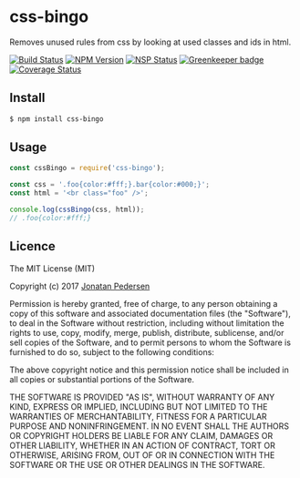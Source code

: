 # css-bingo
Removes unused rules from css by looking at used classes and ids in html.

[![Build Status](https://travis-ci.org/jonatanpedersen/css-bingo.svg?branch=master)](https://travis-ci.org/jonatanpedersen/css-bingo)
[![NPM Version](https://img.shields.io/npm/v/css-bingo.svg)](https://www.npmjs.com/package/css-bingo)
[![NSP Status](https://nodesecurity.io/orgs/jonatanpedersen/projects/efea09c6-afbc-4f30-ac78-f948c9b9928a/badge)](https://nodesecurity.io/orgs/jonatanpedersen/projects/efea09c6-afbc-4f30-ac78-f948c9b9928a)
[![Greenkeeper badge](https://badges.greenkeeper.io/jonatanpedersen/css-bingo.svg)](https://greenkeeper.io/)
[![Coverage Status](https://coveralls.io/repos/github/jonatanpedersen/css-bingo/badge.svg)](https://coveralls.io/github/jonatanpedersen/css-bingo)

## Install
``` bash
$ npm install css-bingo
```

## Usage

``` javascript
const cssBingo = require('css-bingo');

const css = '.foo{color:#fff;}.bar{color:#000;}';
const html = '<br class="foo" />';

console.log(cssBingo(css, html));
// .foo{color:#fff;}
```

## Licence
The MIT License (MIT)

Copyright (c) 2017 [Jonatan Pedersen](https://www.jonatanpedersen.com/)

Permission is hereby granted, free of charge, to any person obtaining a copy
of this software and associated documentation files (the "Software"), to deal
in the Software without restriction, including without limitation the rights
to use, copy, modify, merge, publish, distribute, sublicense, and/or sell
copies of the Software, and to permit persons to whom the Software is
furnished to do so, subject to the following conditions:

The above copyright notice and this permission notice shall be included in
all copies or substantial portions of the Software.

THE SOFTWARE IS PROVIDED "AS IS", WITHOUT WARRANTY OF ANY KIND, EXPRESS OR
IMPLIED, INCLUDING BUT NOT LIMITED TO THE WARRANTIES OF MERCHANTABILITY,
FITNESS FOR A PARTICULAR PURPOSE AND NONINFRINGEMENT. IN NO EVENT SHALL THE
AUTHORS OR COPYRIGHT HOLDERS BE LIABLE FOR ANY CLAIM, DAMAGES OR OTHER
LIABILITY, WHETHER IN AN ACTION OF CONTRACT, TORT OR OTHERWISE, ARISING FROM,
OUT OF OR IN CONNECTION WITH THE SOFTWARE OR THE USE OR OTHER DEALINGS IN
THE SOFTWARE.

